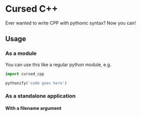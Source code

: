 # Cursed C++
Ever wanted to write CPP with pythonic syntax? Now you can!

## Usage

### As a module

You can use this like a regular python module, e.g.

```python
import cursed_cpp

pythonify('code goes here')
```

### As a standalone application

#### With a filename argument
